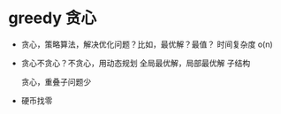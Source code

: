 # greedy 贪心

- 贪心，策略算法，解决优化问题？比如，最优解？最值？
  时间复杂度 o(n)

- 贪心不贪心？不贪心，用动态规划
  全局最优解，局部最优解 子结构
  
  贪心，重叠子问题少

  
- 硬币找零
